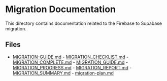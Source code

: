 # Migration Documentation

This directory contains documentation related to the Firebase to Supabase migration.

## Files

- [MIGRATION-GUIDE.md](./MIGRATION-GUIDE.md) - [MIGRATION_CHECKLIST.md](./MIGRATION_CHECKLIST.md) - [MIGRATION_COMPLETE.md](./MIGRATION_COMPLETE.md) - [MIGRATION_GUIDE.md](./MIGRATION_GUIDE.md) - [MIGRATION_PROGRESS.md](./MIGRATION_PROGRESS.md) - [MIGRATION_REPORT.md](./MIGRATION_REPORT.md) - [MIGRATION_SUMMARY.md](./MIGRATION_SUMMARY.md) - [migration-plan.md](./migration-plan.md)
